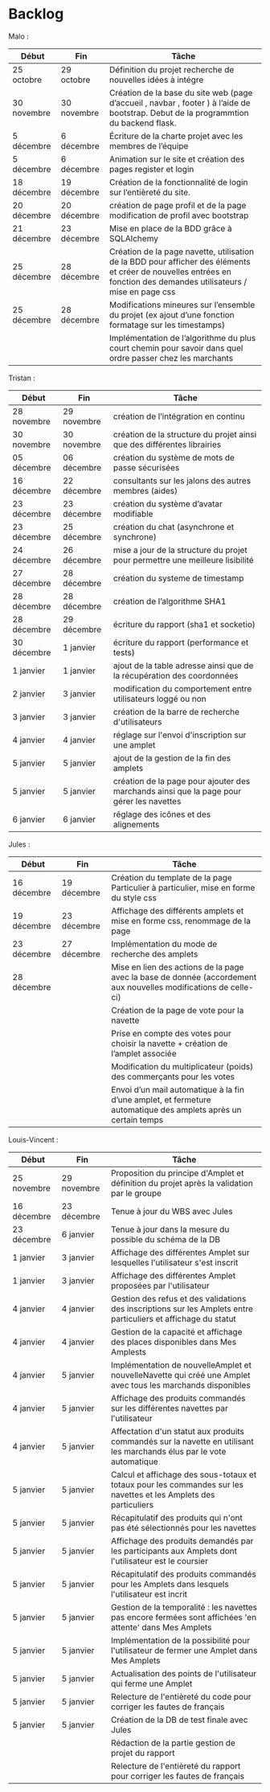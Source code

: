 # Backlog

Malo : 

| Début | Fin | Tâche |
| --- | --- | --- |
| 25 octobre | 29 octobre | Définition du projet recherche de nouvelles idées à intégre |
| 30 novembre | 30 novembre | Création de la base du site web (page d’accueil , navbar , footer ) à l’aide de bootstrap. Debut de la programmtion du backend flask. |
| 5 décembre | 6 décembre | Écriture de la charte projet avec les membres de l’équipe |
| 5 décembre | 6 décembre | Animation sur le site et création des pages register et login |
| 18 décembre | 19 décembre | Création de la fonctionnalité de login sur l’entièreté du site.  |
| 20 décembre | 20 décembre | création de page profil et de la page modification de profil avec bootstrap |
| 21 décembre | 23 décembre | Mise en place de la BDD grâce à SQLAlchemy |
| 25 décembre | 28 décembre | Création de la page navette, utilisation de la BDD pour afficher des éléments et créer de nouvelles entrées en fonction des demandes utilisateurs / mise en page css |
| 25 décembre  | 28 décembre | Modifications mineures sur l’ensemble du projet (ex ajout d’une fonction formatage sur les timestamps) |
|  |  | Implémentation de l’algorithme du plus court chemin pour savoir dans quel ordre passer chez les marchants |

Tristan :

| Début | Fin | Tâche |
| --- | --- | --- |
| 28 novembre | 29 novembre | création de l’intégration en continu |
| 30 novembre | 30 novembre | création de la structure du projet ainsi que des différentes librairies |
| 05 décembre | 06 décembre | création du système de mots de passe sécurisées |
| 16 décembre | 22 décembre | consultants sur les jalons des autres membres (aides) |
| 23 décembre | 23 décembre | création du système d’avatar modifiable |
| 23 décembre | 25 décembre | création du chat (asynchrone et synchrone) |
| 24 décembre | 26 décembre | mise a jour de la structure du projet pour permettre une meilleure lisibilité |
| 27 décembre | 28 décembre | création du systeme de timestamp |
| 28 décembre | 28 décembre | création de l’algorithme SHA1 |
| 28 décembre | 29 décembre | écriture du rapport (sha1 et socketio) |
| 30 décembre | 1 janvier | écriture du rapport (performance et tests) |
| 1 janvier | 1 janvier | ajout de la table adresse ainsi que de la récupération des coordonnées |
| 2 janvier | 3 janvier | modification du comportement entre utilisateurs loggé ou non |
| 3 janvier | 3 janvier | création de la barre de recherche d'utilisateurs |
| 4 janvier | 4 janvier | réglage sur l'envoi d'inscription sur une amplet |
| 5 janvier | 5 janvier | ajout de la gestion de la fin des amplets |
| 5 janvier | 5 janvier | création de la page pour ajouter des marchands ainsi que la page pour gérer les navettes |
| 6 janvier | 6 janvier | réglage des icônes et des alignements |


Jules :

| Début | Fin | Tâche |
| --- | --- | --- |
| 16 décembre | 19 décembre | Création du template de la page Particulier à particulier, mise en forme du style css |
| 19 décembre |  23 décembre | Affichage des différents amplets et mise en forme css, renommage de la page |
| 23 décembre | 27 décembre | Implémentation du mode de recherche des amplets  |
| 28 décembre |  | Mise en lien des actions de la page avec la base de donnée (accordement aux nouvelles modifications de celle-ci)  |
|  |  | Création de la page de vote pour la navette |
|  |  | Prise en compte des votes pour choisir la navette + création de l’amplet associée |
|  |  | Modification du multiplicateur (poids) des commerçants pour les votes |
|  |  | Envoi d’un mail automatique à la fin d’une amplet, et fermeture automatique des amplets après un certain temps |

Louis-Vincent :

| Début | Fin | Tâche |
| --- | --- | --- |
| 25 novembre | 29 novembre | Proposition du principe d'Amplet et définition du projet après la validation par le groupe  |
| 16 décembre | 23 décembre | Tenue à jour du WBS avec Jules |
| 23 décembre | 6 janvier | Tenue à jour dans la mesure du possible du schéma de la DB |
| 1 janvier | 3 janvier | Affichage des différentes Amplet sur lesquelles l'utilisateur s'est inscrit |
| 1 janvier | 3 janvier | Affichage des différentes Amplet proposées par l'utilisateur |
| 4 janvier | 4 janvier | Gestion des refus et des validations des inscriptions sur les Amplets entre particuliers et affichage du statut |
| 4 janvier | 4 janvier | Gestion de la capacité et affichage des places disponibles dans Mes Amplests |
| 4 janvier | 5 janvier | Implémentation de nouvelleAmplet et nouvelleNavette qui créé une Amplet avec tous les marchands disponibles |
| 4 janvier | 5 janvier | Affichage des produits commandés sur les différentes navettes par l'utilisateur |
| 4 janvier | 5 janvier | Affectation d'un statut aux produits commandés sur la navette en utilisant les marchands élus par le vote automatique |
| 5 janvier | 5 janvier | Calcul et affichage des sous-totaux et totaux pour les commandes sur les navettes et les Amplets des particuliers |
| 5 janvier | 5 janvier | Récapitulatif des produits qui n'ont pas été sélectionnés pour les navettes |
| 5 janvier | 5 janvier | Affichage des produits demandés par les participants aux Amplets dont l'utilisateur est le coursier |
| 5 janvier | 5 janvier | Récapitulatif des produits commandés pour les Amplets dans lesquels l'utilisateur est incrit |
| 5 janvier | 5 janvier | Gestion de la temporalité : les navettes pas encore fermées sont affichées 'en attente' dans Mes Amplets |
| 5 janvier | 5 janvier | Implémentation de la possibilité pour l'utilisateur de fermer une Amplet dans Mes Amplets |
| 5 janvier | 5 janvier | Actualisation des points de l'utilisateur qui ferme une Amplet |
| 5 janvier | 5 janvier | Relecture de l'entièreté du code pour corriger les fautes de français | 
| 5 janvier | 5 janvier | Création de la DB de test finale avec Jules |
|  |  | Rédaction de la partie gestion de projet du rapport |
|  |  | Relecture de l'entièreté du rapport pour corriger les fautes de français | 
